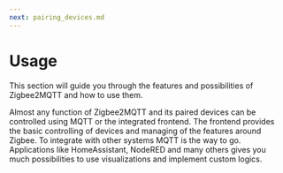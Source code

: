 ```yaml
---
next: pairing_devices.md
---
```


# Usage

This section will guide you through the features and possibilities of Zigbee2MQTT and how to use them.

Almost any function of Zigbee2MQTT and its paired devices can be controlled using MQTT or the integrated frontend.
The frontend provides the basic controlling of devices and managing of the features around Zigbee.
To integrate with other systems MQTT is the way to go. Applications like HomeAssistant, NodeRED and many others
gives you much possibilities to use visualizations and implement custom logics.

